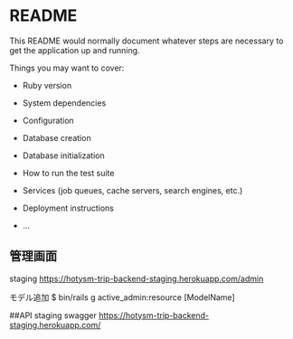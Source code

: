 # README

This README would normally document whatever steps are necessary to get the
application up and running.

Things you may want to cover:

* Ruby version

* System dependencies

* Configuration

* Database creation

* Database initialization

* How to run the test suite

* Services (job queues, cache servers, search engines, etc.)

* Deployment instructions

* ...

## 管理画面
staging
https://hotysm-trip-backend-staging.herokuapp.com/admin

モデル追加
$ bin/rails g active_admin:resource [ModelName]

##API
staging swagger
https://hotysm-trip-backend-staging.herokuapp.com/

